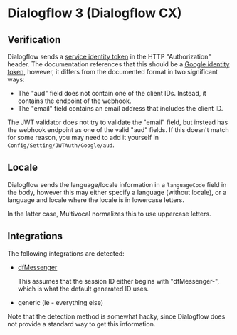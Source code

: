 # Dialogflow 3 (Dialogflow CX)

## Verification

Dialogflow sends a 
[service identity token](https://cloud.google.com/dialogflow/cx/docs/concept/webhook#id-token) 
in the HTTP "Authorization" header. The documentation references that this should be a 
[Google identity token](https://developers.google.com/identity/sign-in/web/backend-auth#verify-the-integrity-of-the-id-token),
however, it differs from the documented format in two significant ways:

* The "aud" field does not contain one of the client IDs. Instead, it contains
    the endpoint of the webhook.
* The "email" field contains an email address that includes the client ID.

The JWT validator does not try to validate the "email" field, but instead has
the webhook endpoint as one of the valid "aud" fields. If this doesn't match
for some reason, you may need to add it yourself in `Config/Setting/JWTAuth/Google/aud`.

## Locale

Dialogflow sends the language/locale information in a `languageCode` field in
the body, however this may either specify a language (without locale), or a 
language and locale where the locale is in lowercase letters.

In the latter case, Multivocal normalizes this to use uppercase letters.

## Integrations

The following integrations are detected:

* [dfMessenger](https://cloud.google.com/dialogflow/cx/docs/concept/integration/dialogflow-messenger)

    This assumes that the session ID either begins with "dfMessenger-", which is
    what the default generated ID uses.

* generic (ie - everything else)

Note that the detection method is somewhat hacky, since Dialogflow does not
provide a standard way to get this information.
